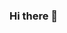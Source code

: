 ### Hi there 👋

<!--
**Pragati0408/Pragati0408** is a ✨ _special_ ✨ repository because its `README.md` (this file) appears on your GitHub profile.

I am a passionate Software Tester
- 🔭 I’m currently working on ...
- 🌱 I’m currently learning ...
- 👯 I’m looking to collaborate on ...
- 🤔 I’m looking for help with ...
- 💬 Ask me about ...
- 📫 How to reach me: ...
- 😄 Pronouns: ...
- ⚡ Fun fact: ...
-->
